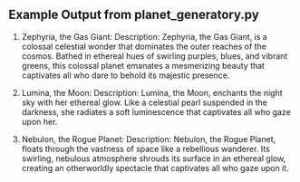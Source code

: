 
## Example Output from planet_generatory.py

1. Zephyria, the Gas Giant:
Description:
Zephyria, the Gas Giant, is a colossal celestial wonder that dominates the outer reaches of the cosmos. Bathed in ethereal hues of swirling purples, blues, and vibrant greens, this colossal planet emanates a mesmerizing beauty that captivates all who dare to behold its majestic presence.

2. Lumina, the Moon:
Description:
Lumina, the Moon, enchants the night sky with her ethereal glow. Like a celestial pearl suspended in the darkness, she radiates a soft luminescence that captivates all who gaze upon her.

3. Nebulon, the Rogue Planet:
Description:
Nebulon, the Rogue Planet, floats through the vastness of space like a rebellious wanderer. Its swirling, nebulous atmosphere shrouds its surface in an ethereal glow, creating an otherworldly spectacle that captivates all who gaze upon it.